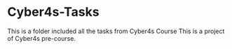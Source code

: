 # Cyber4s-Tasks
This is a folder included all the tasks from Cyber4s Course
This is a project of Cyber4s pre-course.
